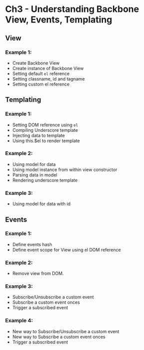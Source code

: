 # Ch3 - Understanding Backbone View, Events, Templating

## View

### Example 1:
* Create Backbone View
* Create instance of Backbone View
* Setting default `el` reference
* Setting classname, id and tagname
* Setting custom el reference

## Templating

### Example 1:
* Setting DOM reference using `el`
* Compiling Underscore template
* Injecting data to template
* Using this.$el to render template

### Example 2:
* Using model for data
* Using model instance from within view constructor
* Parsing data in model
* Rendering underscore template

### Example 3:
* Using model for data with id

## Events

### Example 1:
* Define events hash
* Define event scope for View using el DOM reference

### Example 2:
* Remove view from DOM.

### Example 3:
* Subscribe/Unsubscribe a custom event
* Subscribe a custom event onces
* Trigger a subscribed event

### Example 4:
* New way to Subscribe/Unsubscribe a custom event
* New way to Subscribe a custom event onces
* Trigger a subscribed event